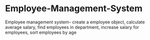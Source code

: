 # Employee-Management-System
Employee management system- create a employee object, calculate average salary, find employees in department, increase salary for employees, sort employees by age
